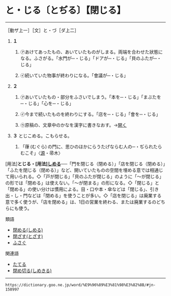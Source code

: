 # と・じる〔とぢる〕【閉じる】


---------------------

［動ザ上一］［文］と・づ［ダ上二］

1.  **１**
    
    1.  ㋐あけてあったもの、あいていたものがしまる。両端を合わせた狀態になる。ふさがる。「水門が─・じる」「ドアが─・じる」「貝のふたが─・じる」
        
    2.  ㋑続いていた物事が終わりになる。「會議が─・じる」
        

1.  **２**
    
    1.  ㋐あいていたもの・部分をふさいでしまう。「本を─・じる」「まぶたを─・じる」「心を─・じる」
        
    2.  ㋑今まで続いたものを終わりにする。「店を─・じる」「會を─・じる」
        
    3.  ㋒原稿の、文章中のかなを漢字に書きなおす。→[開く](https://dictionary.goo.ne.jp/word/%E9%96%8B%E3%81%8F_%28%E3%81%B2%E3%82%89%E3%81%8F%29/#jn-188325)
        

1.  **３** とじこめる。こもらせる。
    
    1.  「葎 (むぐら) の門に、思ひのほかにらうたげならむ人の─・ぢられたらむこそ」〈[源](https://dictionary.goo.ne.jp/word/%E6%BA%90%E6%B0%8F%E7%89%A9%E8%AA%9E/#jn-69890)・帚木〉
        

\[用法\]**とじる・\[用法\][しめる](https://dictionary.goo.ne.jp/word/%E7%B7%A0%E3%82%81%E3%82%8B/#jn-101073)**──「門を閉じる（閉める）」「店を閉じる（閉める）」「ふたを閉じる（閉める）」など、開いていたものの空間を埋める意では相通じて用いられる。◇「戸が閉じる」「貝のふたが閉じる」のように「～が閉じる」の形では「閉める」は使えない。「～が閉まる」の形になる。◇「閉じる」と「閉める」の使い分けは慣用による。目・口や本・傘などは「閉じる」、引き出・し・門などは「閉める」を使うことが多い。◇「店を閉じる」は廃業する意で多く使うが、「店を閉める」は、1日の営業を終わる、または廃業するのどちらにも使う。

類語

-   [閉める(しめる)](%E3%81%97%E3%82%81%E3%82%8B%EF%BC%88%E7%B7%A0%E3%82%81%E3%82%8B%EF%BC%8F%E9%96%89%E3%82%81%E3%82%8B%EF%BC%89)
-   [閉ざす(とざす)](閉ざす（とざす）)
-   [ふさぐ](https://dictionary.goo.ne.jp/word/%E5%A1%9E%E3%81%90_%28%E3%81%B5%E3%81%95%E3%81%90%29/#jn-192236)

関連語

-   [たてる](https://dictionary.goo.ne.jp/word/%E7%AB%8B%E3%81%A6%E3%82%8B/#jn-137747)
-   [閉め切る(しめきる)](https://dictionary.goo.ne.jp/word/%E7%B7%A0%E5%88%87%E3%82%8B/#jn-101006)
---
`https://dictionary.goo.ne.jp/word/%E9%96%89%E3%81%98%E3%82%8B/#jn-158997`